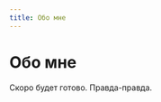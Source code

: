 ```yaml
---
title: Обо мне
---
```


<div class="col-md-12">
  <h1>Обо мне</h1>
  <div class="hr"></div>
  <div class="text-center">Скоро будет готово. Правда-правда.</div>
</div>